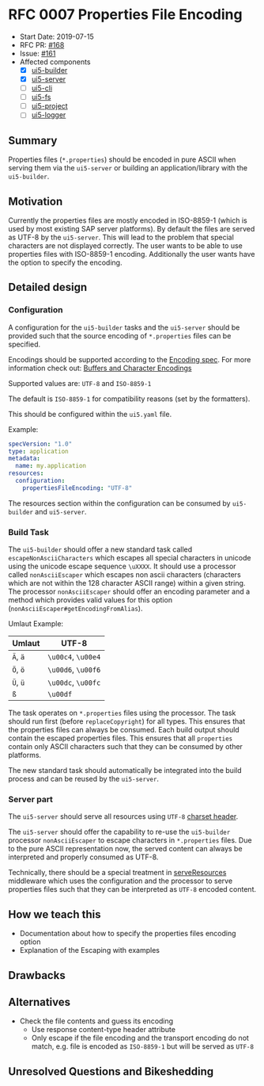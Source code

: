 # RFC 0007 Properties File Encoding

- Start Date: 2019-07-15
- RFC PR: [#168](https://github.com/SAP/ui5-tooling/pull/168)
- Issue: [#161](https://github.com/SAP/ui5-tooling/issues/161)
- Affected components
  - [x] [ui5-builder](https://github.com/SAP/ui5-builder)
  - [x] [ui5-server](https://github.com/SAP/ui5-server)
  - [ ] [ui5-cli](https://github.com/SAP/ui5-cli)
  - [ ] [ui5-fs](https://github.com/SAP/ui5-fs)
  - [ ] [ui5-project](https://github.com/SAP/ui5-project)
  - [ ] [ui5-logger](https://github.com/SAP/ui5-logger)

## Summary

Properties files (`*.properties`) should be encoded in pure ASCII when serving them via the `ui5-server` or building an application/library with the `ui5-builder`.

## Motivation

Currently the properties files are mostly encoded in ISO-8859-1 (which is used by most existing SAP server platforms).
By default the files are served as UTF-8 by the `ui5-server`. This will lead to the problem that special characters are not displayed correctly.
The user wants to be able to use properties files with ISO-8859-1 encoding. Additionally the user wants have the option to specify the encoding.

## Detailed design

### Configuration

A configuration for the `ui5-builder` tasks and the `ui5-server` should be provided such that the source encoding of `*.properties` files can be specified.

Encodings should be supported according to the [Encoding spec](https://encoding.spec.whatwg.org/).
For more information check out: [Buffers and Character Encodings](https://nodejs.org/api/buffer.html#buffer_buffers_and_character_encodings)

Supported values are: `UTF-8` and `ISO-8859-1`

The default is `ISO-8859-1` for compatibility reasons (set by the formatters).

This should be configured within the `ui5.yaml` file.

Example:

```yaml
specVersion: "1.0"
type: application
metadata:
  name: my.application
resources:
  configuration:
    propertiesFileEncoding: "UTF-8"
```

The resources section within the configuration can be consumed by `ui5-builder` and `ui5-server`.

### Build Task

The `ui5-builder` should offer a new standard task called `escapeNonAsciiCharacters` which escapes all special characters in unicode using the unicode escape sequence `\uXXXX`.
It should use a processor called `nonAsciiEscaper` which escapes non ascii characters (characters which are not within the 128 character ASCII range) within a given string.
The processor `nonAsciiEscaper` should offer an encoding parameter and a method which provides valid values for this option (`nonAsciiEscaper#getEncodingFromAlias`).


Umlaut Example:

| Umlaut   | UTF-8              |
|----------|--------------------|
| `Ä`, `ä` | `\u00c4`, `\u00e4` |
| `Ö`, `ö` | `\u00d6`, `\u00f6` |
| `Ü`, `ü` | `\u00dc`, `\u00fc` |
| `ß`      | `\u00df`           |

The task operates on `*.properties` files using the processor.
The task should run first (before `replaceCopyright`) for all types.
This ensures that the properties files can always be consumed.
Each build output should contain the escaped properties files.
This ensures that all `properties` contain only ASCII characters such that they can be consumed by other platforms.

The new standard task should automatically be integrated into the build process and can be reused by the `ui5-server`.

### Server part

The `ui5-server` should serve all resources using `UTF-8` [charset header](https://www.w3.org/International/articles/http-charset/index.en).

The `ui5-server` should offer the capability to re-use the `ui5-builder` processor `nonAsciiEscaper` to escape characters in `*.properties` files.
Due to the pure ASCII representation now, the served content can always be interpreted and properly consumed as UTF-8.

Technically, there should be a special treatment in [serveResources](https://github.com/SAP/ui5-server/blob/master/lib/middleware/serveResources.js#L42) middleware which uses the configuration and the processor to serve properties files such that they can be interpreted as `UTF-8` encoded content.

## How we teach this

- Documentation about how to specify the properties files encoding option
- Explanation of the Escaping with examples

## Drawbacks

## Alternatives

- Check the file contents and guess its encoding
  - Use response content-type header attribute
  - Only escape if the file encoding and the transport encoding do not match, e.g. file is encoded as `ISO-8859-1` but will be served as `UTF-8`

## Unresolved Questions and Bikeshedding
